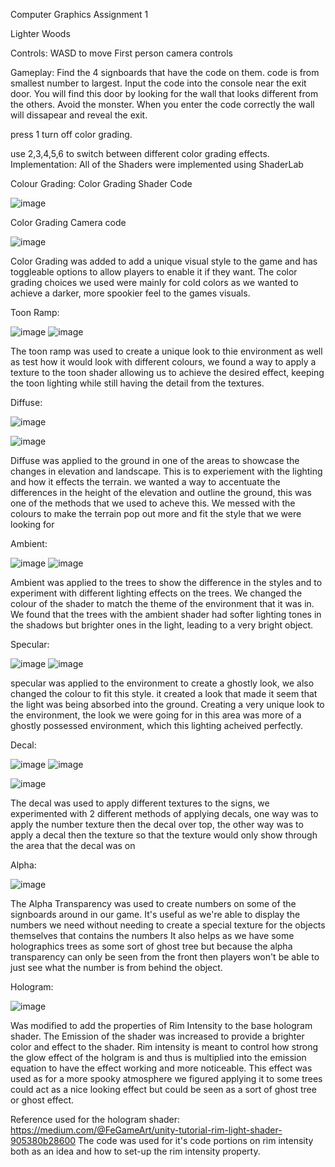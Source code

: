 Computer Graphics Assignment 1

Lighter Woods

Controls:
WASD to move
First person camera controls

Gameplay:
Find the 4 signboards that have the code on them.
code is from smallest number to largest.
Input the code into the console near the exit door.
You will find this door by looking for the wall that looks different from the others.
Avoid the monster.
When you enter the code correctly the wall will dissapear and reveal the exit.

press 1 turn off color grading.

use 2,3,4,5,6 to switch between different color grading effects. 
Implementation:
All of the Shaders were implemented using ShaderLab

Colour Grading:
Color Grading Shader Code

![image](https://github.com/user-attachments/assets/c36aed67-8220-4e81-8233-275bd1bbe60d)


Color Grading Camera code

![image](https://github.com/user-attachments/assets/0036e2e6-21a5-4192-a84f-de627494c1cd)

Color Grading was added to add a unique visual style to the game and has toggleable options to allow players to enable it if they want. The color grading choices we used were mainly for cold colors as we wanted to achieve a darker, more spookier feel to the games visuals.

Toon Ramp:

![image](https://github.com/user-attachments/assets/efb53cc9-1b36-4351-ac49-72f2d8bd54d5)
![image](https://github.com/user-attachments/assets/f58fe465-596f-49ac-bc13-64f0b0a82a35)




The toon ramp was used to create a unique look to thie environment as well as test how it would look with different colours, we found a way to apply a texture to the toon shader allowing us to achieve the desired effect, keeping the toon lighting while still having the detail from the textures. 



Diffuse:

![image](https://github.com/user-attachments/assets/bf1b8a16-d27b-47bc-b32f-cb5871ae2bb6)

![image](https://github.com/user-attachments/assets/e3c72cb9-96b5-4573-a40c-6009b30209e4)



Diffuse was applied to the ground in one of the areas to showcase the changes in elevation and landscape. This is to experiement with the lighting and how it effects the terrain. we wanted a way to accentuate the differences in the height of the elevation and outline the ground, this was one of the methods that we used to acheve this. We messed with the colours to make the terrain pop out more and fit the style that we were looking for

Ambient:

![image](https://github.com/user-attachments/assets/deccc69a-dc28-4b37-8384-493a8d3c75ca)
![image](https://github.com/user-attachments/assets/2bf110e8-c82e-4be8-8554-46b38457a84b)





Ambient was applied to the trees to show the difference in the styles and to experiment with different lighting effects on the trees. We changed the colour of the shader to match the theme of the environment that it was in. We found that the trees with the ambient shader had softer lighting tones in the shadows but brighter ones in the light, leading to a very bright object. 

Specular:

![image](https://github.com/user-attachments/assets/8dc81a8c-3e1a-4c41-81fa-3e4de28b477c)
![image](https://github.com/user-attachments/assets/3f75d02a-03cb-47db-98cc-8c04d2695ef0)



specular was applied to the environment to create a ghostly look, we also changed the colour to fit this style. it created a look that made it seem that the light was being absorbed into the ground. Creating a very unique look to the environment, the look we were going for in this area was more of a ghostly possessed environment, which this lighting acheived perfectly. 


Decal:


![image](https://github.com/user-attachments/assets/d070e160-8fac-4f4e-a494-0d6a0623bf77)
![image](https://github.com/user-attachments/assets/6da31bed-37d1-40d8-b977-a7f2cf9af757)


![image](https://github.com/user-attachments/assets/b2ed9d47-9529-4f4a-9f35-3b0f1d97daa1)



The decal was used to apply different textures to the signs, we experimented with 2 different methods of applying decals, one way was to apply the number texture then the decal over top, the other way was to apply a decal then the texture so that the texture would only show through the area that the decal was on

Alpha:

![image](https://github.com/user-attachments/assets/b3bc9a3b-a4d6-41da-be06-79d3878db23b)

The Alpha Transparency was used to create numbers on some of the signboards around in our game. It's useful as we're able to display the numbers we need without needing to create a special texture for the objects themselves that contains the numbers It also helps as we have some holographics trees as some sort of ghost tree but because the alpha transparency can only be seen from the front then players won't be able to just see what the number is from behind the object.

Hologram:

![image](https://github.com/user-attachments/assets/bfc573f4-647f-4fce-8a4b-d9fe405f1e8d)

Was modified to add the properties of Rim Intensity to the base hologram shader. The Emission of the shader was increased to provide a brighter color and effect to the shader. Rim intensity is meant to control how strong the glow effect of the holgram is and thus is multiplied into the emission equation to have the effect working and more noticeable. This effect was used as for a more spooky atmosphere we figured applying it to some trees could act as a nice looking effect but could be seen as a sort of ghost tree or ghost effect. 

Reference used for the hologram shader: https://medium.com/@FeGameArt/unity-tutorial-rim-light-shader-905380b28600
The code was used for it's code portions on rim intensity both as an idea and how to set-up the rim intensity property.
